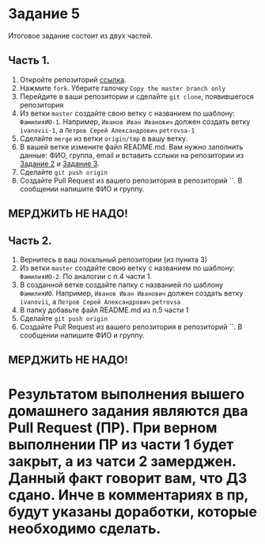 # Задание 5

Итоговое задание состоит из двух частей.

## Часть 1.

1. Откройте репозиторий [ссылка](https://github.com/IU3Labs/ToP_2024).
2. Нажмите `fork`.
   Уберите галочку `Copy the master branch only`
4. Перейдите в ваши репозитории и сделайте `git clone`, появившегося репозитория
5. Из ветки `master` создайте свою ветку с названием по шаблону: `ФамилияИО-1`. 
   Например, `Иванов Иван Иванович` должен создать ветку `ivanovii-1`, а `Петров Серей Александрович` `petrovsa-1`
6. Сделайте `merge` из ветки `origin/tmp` в вашу ветку.
7. В вашей ветке измените файл README.md.
   Вам нужно заполнить данные: ФИО, группа, email и вставить сслыки на репозитории из [Задание 2](../task-2/README.md) и [Задание 3](../task-3/README.md).
8. Сделайте `git push origin`
9. Создайте Pull Request из вашего репозитория в репозиторий ``. В сообщении напишите ФИО и группу.
## МЕРДЖИТЬ НЕ НАДО!

## Часть 2.

1. Вернитесь в ваш локальный репозитории (из пункта 3) 
2. Из ветки `master` создайте свою ветку с названием по шаблону: `ФамилияИО-2`. По аналогии с п.4 части 1.
3. В созданной ветке создайте папку с названией по шаблону `ФамилияИО`.
   Например, `Иванов Иван Иванович` должен создать ветку `ivanovii`, а `Петров Серей Александрович` `petrovsa`
4. В папку добавьте файл README.md из п.5 части 1
5. Сделайте `git push origin`
6. Создайте Pull Request из вашего репозитория в репозиторий ``. В сообщении напишите ФИО и группу. 
## МЕРДЖИТЬ НЕ НАДО!

# Результатом выполнения вышего домашнего задания являются два Pull Request (ПР). При верном выполнении ПР из части 1 будет закрыт, а из чатси 2 замерджен. Данный факт говорит вам, что ДЗ сдано. Инче в комментариях в пр, будут указаны доработки, которые необходимо сделать.
